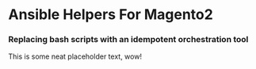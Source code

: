 # Ansible Helpers For Magento2

### Replacing bash scripts with an idempotent orchestration tool

This is some neat placeholder text, wow!
